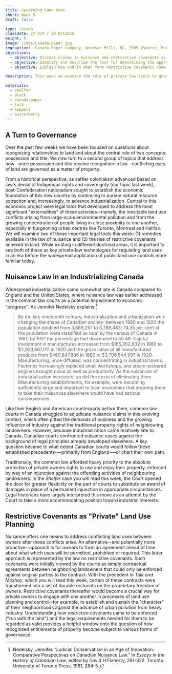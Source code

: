 ```yaml
---
title: Governing Land Uses
short: Week 5
draft: false

type: lesson
classdate: 27 Oct / 29 Oct2025
weight: 5
image: /imgs/canada-paper.jpg
imgcaption:  Canada Paper Company, Windsor Mills, QC, 1909 (Source, McCord Museum, Montreal).
objectives:
  - objective: Discuss claims in nuisance and restrictive covenants as alternative means of governing property.    
  - objective: Identify and describe the test for determining the appropriate remedy in nuisance, while critically assessing whether or not this test helps us to consistently resolve the contested legal issues that arise in nuisance cases. 
  - objective: Explain how and in what form restrictive covenants came to be understood as "running with the land".

description: This week we examine the role of private law tools to govern land uses in the face of a conflict between neighbors, including issues of the appropriate remedy in nuisance and the circumstances in which restrictive covenants run with title to the land. 

materials:
  - shelfer
  - black
  - canada-paper
  - tulk
  - keppell
  - austerberry
---
```


## A Turn to Governance

Over the past few weeks we have been focused on questions about recognizing relationships to land and about the central role of two concepts: possession and title. We now turn to a second group of topics that address how--once possession and title receive recognition in law--conflicting uses of land are governed as a matter of property. 

From a historical perspective, as settler colonialism advanced based on law's denial of Indigenous rights and sovereignty (our topic last week), post-Confederation nationalism sought to establish the economic foundation of this new country by continuing to pursue natural resource extraction and, increasingly, to advance industrialization. Central to this economic project were legal tools that developed to address the most significant "externalities" of these activities--namely, the inevitable land use conflicts arising from large-scale environmental pollution and from the growing concentration of people living in close proximity to one another, especially in burgeoning urban centres like Toronto, Montreal and Halifax. We will examine two of these important legal tools this week: (1) remedies available in the law of nuisance and (2) the rise of restrictive covenants annexed to land. While existing in different doctrinal areas, it is important to see both of these as key private-law technologies for regulating land uses in an era before the widespread application of public land use controls more familiar today. 

## Nuisance Law in an Industrializing Canada

Widespread industrialization came somewhat late in Canada compared to England and the United States, where nuisance law was earlier addressed in the common law courts as a potential impediment to economic "progress". As Jennifer Nedelsky explains:[^nedelsky1981]

> By the late nineteenth century, industrialization and urbanization were changing the shape of Canadian society: between 1880 and 1920 the population doubled from 3,689,257 to 8,788,483; 74.35 per cent of the population were classified as rural by the census of Canada in 1881; by 1921 the percentage had decreased to 50.48. Capital investment in manufactures increased from $165,302,632 in 1880 to $2,923,667,011 in 1920 and the gross value of all manufactured products from $469,847,886 in 1880 to $3,706,544,997 in 1920. Manufacturing, once diffused, was concentrating in industrial towns. Factories increasingly replaced small workshops, and steam-powered engines brought noise as well as productivity. As the nuisances of industrialization increased, so did the costs of eliminating them. Manufacturing establishments, for example, were becoming sufficiently large and important to local economies that ordering them to take their nuisances elsewhere would have had serious consequences.

Like their English and American counterparts before them, common law courts in Canada struggled to adjudicate nuisance claims in this evolving context, which often pitted the demands of business and the growing influence of industry against the traditional property rights of neighbouring landowners. However, because industrialization came relatively late to Canada, Canadian courts confronted nuisance cases against the background of legal principles already developed elsewhere. A key question became to what extent Canadian courts would follow these established precedents-—primarily from England-—or chart their own path.

Traditionally, the common law afforded heavy priority to the absolute protection of private owners rights to use and enjoy their property, enforced by way of an injunction against the offending activities of neighbouring landowners. In the *Shelfer* case you will read this week, the Court opened the door for greater flexibility on the part of courts to substitute an award of damages in place of a permanent injunction in appropriate circumstances. Legal historians have largely interpreted this move as an attempt by the Court to take a more accommodating position toward industrial interests.

## Restrictive Covenants as "Private" Land Use Planning

Nuisance offers one means to address conflicting land uses between owners after those conflicts arise. An alternative--and potentially more proactive--approach is for owners to form an agreement ahead of time about what which uses will be permitted, prohibited or required. This latter approach is represented by the law on restrictive covenants. Such covenants were initially viewed by the courts as simply contractual agreements between neighboring landowners that could only be enforced against original parties to the contract. With the precedent in *Tulk and Moxhay*, which you will read this week, certain of these contracts were transformed into a set of durable restraints on the proprietary freedom of owners. Restrictive covenants thereafter would become a crucial way for private owners to engage with one another in processes of land use planning and control--for example, to establish and sustain the "character" of their neighborhoods against the advance of urban pollution from heavy industry. Understanding how restrictive covenants came to be enforced ("run with the land") and the legal requirements needed for them to be regarded as valid provides a helpful window onto the question of how recognized entitlements of property become subject to various forms of governance. 

[^nedelsky1981]: Nedelsky, Jennifer. “Judicial Conservatism in an Age of Innovation: Comparative Perspectives on Canadian Nuisance Law.” In *Essays in the History of Canadian Law*, edited by David H Flaherty, 281-322. Toronto: University of Toronto Press, 1981, 284-5.